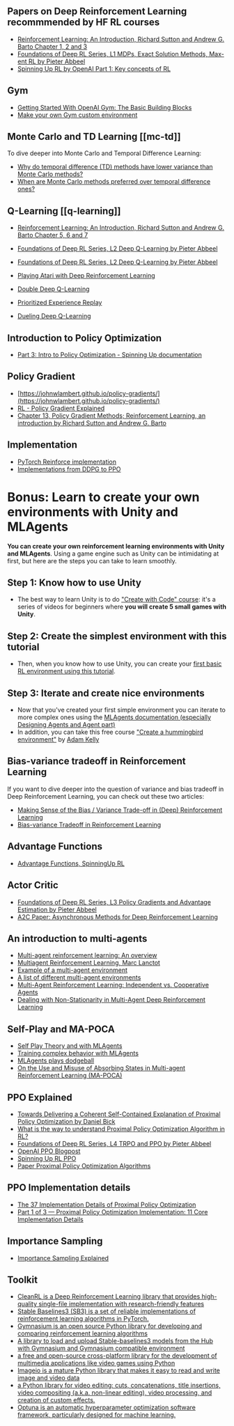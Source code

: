 ## Papers on Deep Reinforcement Learning recommmended by HF RL courses

- [Reinforcement Learning: An Introduction, Richard Sutton and Andrew G. Barto Chapter 1, 2 and 3](http://incompleteideas.net/book/RLbook2020.pdf)
- [Foundations of Deep RL Series, L1 MDPs, Exact Solution Methods, Max-ent RL by Pieter Abbeel](https://youtu.be/2GwBez0D20A)
- [Spinning Up RL by OpenAI Part 1: Key concepts of RL](https://spinningup.openai.com/en/latest/spinningup/rl_intro.html)

## Gym

- [Getting Started With OpenAI Gym: The Basic Building Blocks](https://blog.paperspace.com/getting-started-with-openai-gym/)
- [Make your own Gym custom environment](https://www.gymlibrary.dev/content/environment_creation/)

## Monte Carlo and TD Learning [[mc-td]]

To dive deeper into Monte Carlo and Temporal Difference Learning:

- <a href="https://stats.stackexchange.com/questions/355820/why-do-temporal-difference-td-methods-have-lower-variance-than-monte-carlo-met">Why do temporal difference (TD) methods have lower variance than Monte Carlo methods?</a>
- <a href="https://stats.stackexchange.com/questions/336974/when-are-monte-carlo-methods-preferred-over-temporal-difference-ones"> When are Monte Carlo methods preferred over temporal difference ones?</a>

## Q-Learning [[q-learning]]

- <a href="http://incompleteideas.net/book/RLbook2020.pdf">Reinforcement Learning: An Introduction, Richard Sutton and Andrew G. Barto Chapter 5, 6 and 7</a>
- <a href="https://youtu.be/Psrhxy88zww">Foundations of Deep RL Series, L2 Deep Q-Learning by Pieter Abbeel</a>

- [Foundations of Deep RL Series, L2 Deep Q-Learning by Pieter Abbeel](https://youtu.be/Psrhxy88zww)
- [Playing Atari with Deep Reinforcement Learning](https://arxiv.org/abs/1312.5602)
- [Double Deep Q-Learning](https://papers.nips.cc/paper/2010/hash/091d584fced301b442654dd8c23b3fc9-Abstract.html)
- [Prioritized Experience Replay](https://arxiv.org/abs/1511.05952)
- [Dueling Deep Q-Learning](https://arxiv.org/abs/1511.06581)

## Introduction to Policy Optimization

- [Part 3: Intro to Policy Optimization - Spinning Up documentation](https://spinningup.openai.com/en/latest/spinningup/rl_intro3.html)


## Policy Gradient

- [https://johnwlambert.github.io/policy-gradients/](https://johnwlambert.github.io/policy-gradients/)
- [RL - Policy Gradient Explained](https://jonathan-hui.medium.com/rl-policy-gradients-explained-9b13b688b146)
- [Chapter 13, Policy Gradient Methods;  Reinforcement Learning, an introduction by Richard Sutton and Andrew G. Barto](http://incompleteideas.net/book/RLbook2020.pdf)

## Implementation

- [PyTorch Reinforce implementation](https://github.com/pytorch/examples/blob/main/reinforcement_learning/reinforce.py)
- [Implementations from DDPG to PPO](https://github.com/MrSyee/pg-is-all-you-need)

# Bonus: Learn to create your own environments with Unity and MLAgents

**You can create your own reinforcement learning environments with Unity and MLAgents**. Using a game engine such as Unity can be intimidating at first, but here are the steps you can take to learn smoothly.

## Step 1: Know how to use Unity

- The best way to learn Unity is to do ["Create with Code" course](https://learn.unity.com/course/create-with-code): it's a series of videos for beginners where **you will create 5 small games with Unity**.

## Step 2: Create the simplest environment with this tutorial

- Then, when you know how to use Unity, you can create your [first basic RL environment using this tutorial](https://github.com/Unity-Technologies/ml-agents/blob/release_20_docs/docs/Learning-Environment-Create-New.md).

## Step 3: Iterate and create nice environments

- Now that you've created your first simple environment you can iterate to more complex ones using the [MLAgents documentation (especially Designing Agents and Agent part)](https://github.com/Unity-Technologies/ml-agents/blob/release_20_docs/docs/)
- In addition, you can take this free course ["Create a hummingbird environment"](https://learn.unity.com/course/ml-agents-hummingbirds) by [Adam Kelly](https://twitter.com/aktwelve)

## Bias-variance tradeoff in Reinforcement Learning

If you want to dive deeper into the question of variance and bias tradeoff in Deep Reinforcement Learning, you can check out these two articles:

- [Making Sense of the Bias / Variance Trade-off in (Deep) Reinforcement Learning](https://blog.mlreview.com/making-sense-of-the-bias-variance-trade-off-in-deep-reinforcement-learning-79cf1e83d565)
- [Bias-variance Tradeoff in Reinforcement Learning](https://www.endtoend.ai/blog/bias-variance-tradeoff-in-reinforcement-learning/)

## Advantage Functions

- [Advantage Functions, SpinningUp RL](https://spinningup.openai.com/en/latest/spinningup/rl_intro.html?highlight=advantage%20functio#advantage-functions)

## Actor Critic

- [Foundations of Deep RL Series, L3 Policy Gradients and Advantage Estimation by Pieter Abbeel](https://www.youtube.com/watch?v=AKbX1Zvo7r8)
- [A2C Paper: Asynchronous Methods for Deep Reinforcement Learning](https://arxiv.org/abs/1602.01783v2)

##  An introduction to multi-agents

- [Multi-agent reinforcement learning: An overview](https://www.dcsc.tudelft.nl/~bdeschutter/pub/rep/10_003.pdf)
- [Multiagent Reinforcement Learning, Marc Lanctot](https://rlss.inria.fr/files/2019/07/RLSS_Multiagent.pdf)
- [Example of a multi-agent environment](https://www.mathworks.com/help/reinforcement-learning/ug/train-3-agents-for-area-coverage.html?s_eid=PSM_15028)
- [A list of different multi-agent environments](https://agents.inf.ed.ac.uk/blog/multiagent-learning-environments/)
- [Multi-Agent Reinforcement Learning: Independent vs. Cooperative Agents](https://bit.ly/3nVK7My)
- [Dealing with Non-Stationarity in Multi-Agent Deep Reinforcement Learning](https://bit.ly/3v7LxaT)

## Self-Play and MA-POCA

- [Self Play Theory and with MLAgents](https://blog.unity.com/technology/training-intelligent-adversaries-using-self-play-with-ml-agents)
- [Training complex behavior with MLAgents](https://blog.unity.com/technology/ml-agents-v20-release-now-supports-training-complex-cooperative-behaviors)
- [MLAgents plays dodgeball](https://blog.unity.com/technology/ml-agents-plays-dodgeball)
- [On the Use and Misuse of Absorbing States in Multi-agent Reinforcement Learning (MA-POCA)](https://arxiv.org/pdf/2111.05992.pdf)

## PPO Explained

- [Towards Delivering a Coherent Self-Contained Explanation of Proximal Policy Optimization by Daniel Bick](https://fse.studenttheses.ub.rug.nl/25709/1/mAI_2021_BickD.pdf)
- [What is the way to understand Proximal Policy Optimization Algorithm in RL?](https://stackoverflow.com/questions/46422845/what-is-the-way-to-understand-proximal-policy-optimization-algorithm-in-rl)
- [Foundations of Deep RL Series, L4 TRPO and PPO by Pieter Abbeel](https://youtu.be/KjWF8VIMGiY)
- [OpenAI PPO Blogpost](https://openai.com/blog/openai-baselines-ppo/)
- [Spinning Up RL PPO](https://spinningup.openai.com/en/latest/algorithms/ppo.html)
- [Paper Proximal Policy Optimization Algorithms](https://arxiv.org/abs/1707.06347)

## PPO Implementation details

- [The 37 Implementation Details of Proximal Policy Optimization](https://iclr-blog-track.github.io/2022/03/25/ppo-implementation-details/)
- [Part 1 of 3 — Proximal Policy Optimization Implementation: 11 Core Implementation Details](https://www.youtube.com/watch?v=MEt6rrxH8W4)

## Importance Sampling

- [Importance Sampling Explained](https://youtu.be/C3p2wI4RAi8)

## Toolkit
- [CleanRL is a Deep Reinforcement Learning library that provides high-quality single-file implementation with research-friendly features](https://github.com/vwxyzjn/cleanrl)
- [Stable Baselines3 (SB3) is a set of reliable implementations of reinforcement learning algorithms in PyTorch. ](https://github.com/DLR-RM/stable-baselines3)
- [Gymnasium is an open source Python library for developing and comparing reinforcement learning algorithms](https://github.com/Farama-Foundation/Gymnasium)
- [A library to load and upload Stable-baselines3 models from the Hub with Gymnasium and Gymnasium compatible environment](https://github.com/huggingface/huggingface_sb3)
- [ a free and open-source cross-platform library for the development of multimedia applications like video games using Python](https://github.com/pygame/pygame)
- [Imageio is a mature Python library that makes it easy to read and write image and video data](https://github.com/imageio/imageio)
- [a Python library for video editing: cuts, concatenations, title insertions, video compositing (a.k.a. non-linear editing), video processing, and creation of custom effects.](https://github.com/Zulko/moviepy/)
- [Optuna is an automatic hyperparameter optimization software framework, particularly designed for machine learning. ](https://github.com/optuna/optuna)